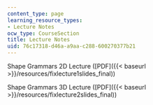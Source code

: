 ```yaml
---
content_type: page
learning_resource_types:
- Lecture Notes
ocw_type: CourseSection
title: Lecture Notes
uid: 76c17318-d46a-a9aa-c288-600270377b21
---
```


Shape Grammars 2D Lecture ([PDF]({{< baseurl >}}/resources/fixlecture1slides_final))

Shape Grammars 3D Lecture ([PDF]({{< baseurl >}}/resources/fixlecture2slides_final))